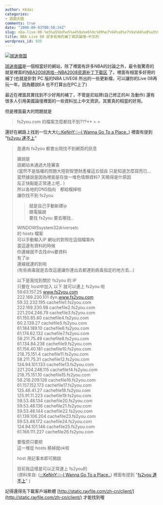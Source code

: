 ```yaml
---
author: kkdai
categories:
- 遊戲天國
comments: true
date: "2008-09-03T00:50:34Z"
slug: nba-live-08-%e5%a5%bd%e5%a4%9a%e6%9c%89%e7%94%a8%e7%9a%84%e8%a3%9c%e4%b8%81%e8%b3%87%e8%a8%8a%e8%ab%96%e5%a3%87-%e4%b8%ad%e6%96%87%e7%9a%84
title: NBA Live 08 好多有用的補丁資訊論壇—中文的
wordpress_id: 935
---
```


[![球迷帝国](http://www.qmdg.com/images/default/logo.gif)](http://www.qmdg.com/index.php)

[球迷帝國](http://www.qmdg.com/index.php)是一個相當好的網站，除了裡面有許多NBA的討論之外，最令我驚奇的就是裡面的[NBA2008游戏--NBA2008资源补丁下载区](http://www.evanlin.com/blog/forumdisplay.php?fid=88) 了。裡面有相當多好用的補丁(也就是針對 PC 版的NBA LIVE08 所出的一些更新檔，可以讓你的Live 08再玩一年。因為聽說EA 也不打算出在PC上了)

最近在裡面其實找到不少好用的補丁，不管是尼姑牌(自己修正的AI 及動作) 還有很多人引用美國論壇裡面的一些資料加上中文資訊，其實真的相當的好用。

但是裡面最大的問題就是

<blockquote>fs2you.com 的檔案怎麼都找不到???**
> 
> </blockquote>

還好在網路上找到一位大大([:::KeNnY:::─I Wanna Go To a Place..](http://tw.myblog.yahoo.com/kennnny-blog/)) 裡面有提到 "[fs2you 連不上](http://tw.myblog.yahoo.com/kennnny-blog/article?mid=2258&prev=2260&next=2254)"

<blockquote>是連向 fs2you  
都會出現找不到網頁的訊息  
  
據說是  
該網站未通過大陸審查  
(當然不是版權的問題大陸對智慧財產權這五個自 只是知道怎麼寫而已...  
當然據說是因為裡面是存放一堆色情類資料? 天曉得是什原因   
反正快點能正常連上吧.. )  
所以各地的DNS指向　都給檔掉啦  
讓你找不到 fs2you  

> 
> 就是自己手動新建ip   
跟電腦說  
要找 fs2you 要去哪找..  
  
  
WINDOWSsystem32driversetc  
的 hosts 檔案  
可以手動輸入IP 網址的對照在這個檔案內  
當這邊有資料的時候  
你連線就不去找dns要資料  
有了ip  
連線就連的到啦  
(有些病毒就是去改這邊讓你連出去都連到病毒指定的地方去...)  
  
以下是我找到關於 fs2you 的 IP  
只要在 host中加入 以下 就可以連上 fs2you 啦  
59.63.157.25 www.fs2you.com  
222.169.230.101 dyn.www.fs2you.com  
59.32.232.195 cachefile1.fs2you.com  
222.169.230.98 cachefile2.fs2you.com  
221.204.246.79 cachefile3.fs2you.com  
61.150.85.80 cachefile4.fs2you.com  
60.2.139.27 cachefile5.fs2you.com  
61.184.189.10 cachefile6.fs2you.com  
61.174.62.132 cachefile7.fs2you.com  
58.211.75.49 cachefile8.fs2you.com  
61.134.84.238 cachefile9.fs2you.com  
61.156.40.181 cachefile10.fs2you.com  
218.75.151.4 cachefile11.fs2you.com  
58.211.75.31 cachefile12.fs2you.com  
124.94.101.133 cachefile13.fs2you.com  
221.204.246.115 cachefile14.fs2you.com  
218.75.151.10 cachefile15.fs2you.com  
58.218.209.126 cachefile16.fs2you.com  
61.157.152.173 cachefile17.fs2you.com  
125.46.41.27 cachefile18.fs2you.com  
125.91.11.223 cachefile19.fs2you.com  
59.53.48.134 cachefile20.fs2you.com  
59.53.48.136 cachefile21.fs2you.com  
59.53.48.144 cachefile22.fs2you.com  
61.139.106.204 cachefile23.fs2you.com  
59.53.48.172 cachefile24.fs2you.com  
124.94.101.146 cachefile25.fs2you.com  
61.166.111.227 cachefile26.fs2you.com  
  
要復原只要把  
這一堆從 hosts 移掉就ok啦  
  
host 用記事本即可開啟  
  
目前我這樣是可以正常連上 fs2you的  
(資料來自: ([:::KeNnY:::─I Wanna Go To a Place..](http://tw.myblog.yahoo.com/kennnny-blog/)) 裡面有提到 "[fs2you 連不上](http://tw.myblog.yahoo.com/kennnny-blog/article?mid=2258&prev=2260&next=2254)" )
> 
> </blockquote>

記得還得先下載客戶端軟體 [http://static.rayfile.com/zh-cn/client/](http://static.rayfile.com/zh-cn/client/) 才能找到喔
